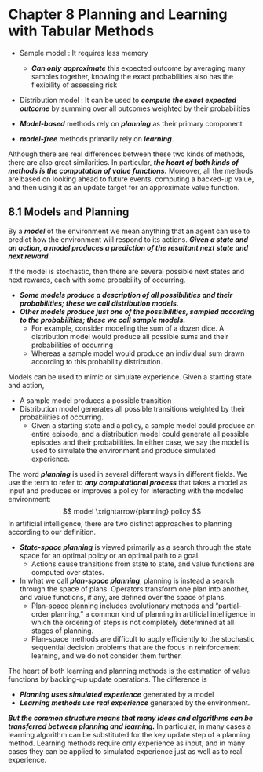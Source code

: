 # Chapter 8 Planning and Learning with Tabular Methods 

- Sample model : It requires less memory
  - ***Can only approximate*** this expected outcome by averaging many samples together, knowing the exact probabilities also has the flexibility of assessing risk
- Distribution model : It can be used to ***compute the exact expected outcome*** by summing over all outcomes weighted by their probabilities

- ***Model-based*** methods rely on ***planning*** as their primary component
- ***model-free*** methods primarily rely on ***learning***.

Although there are real differences between these two kinds of methods, there are also great similarities. In particular, ***the heart of both kinds of methods is the computation of value functions.*** Moreover, all the methods are based on looking ahead to future events, computing a backed-up value, and then using it as an update target for an approximate value function. 

## 8.1 Models and Planning

By a ***model*** of the environment we mean anything that an agent can use to predict how the environment will respond to its actions. ***Given a state and an action, a model produces a prediction of the resultant next state and next reward.***

If the model is stochastic, then there are several possible next states and next rewards, each with some probability of occurring.

- ***Some models produce a description of all possibilities and their probabilities; these we call distribution models.***
- ***Other models produce just one of the possibilities, sampled according to the probabilities; these we call sample models.***
  - For example, consider modeling the sum of a dozen dice. A distribution model would produce all possible sums and their probabilities of occurring
  - Whereas a sample model would produce an individual sum drawn according to this probability distribution.

Models can be used to mimic or simulate experience. Given a starting state and action,

- A sample model produces a possible transition
- Distribution model generates all possible transitions weighted by their probabilities of occurring.
  - Given a starting state and a policy, a sample model could produce an entire episode, and a distribution model could generate all possible episodes and their probabilities. In either case, we say the model is used to simulate the environment and produce simulated experience.

The word ***planning*** is used in several different ways in different fields. We use the term to refer to ***any computational process*** that takes a model as input and produces or improves a policy for interacting with the modeled environment:
$$
model \xrightarrow{planning} policy
$$
In artificial intelligence, there are two distinct approaches to planning according to our definition.

- ***State-space planning*** is viewed primarily as a search through the state space for an optimal policy or an optimal path to a goal.
  - Actions cause transitions from state to state, and value functions are computed over states.
- In what we call ***plan-space planning***, planning is instead a search through the space of plans. Operators transform one plan into another, and value functions, if any, are defined over the space of plans.
  - Plan-space planning includes evolutionary methods and “partial-order planning,” a common kind of planning in artificial intelligence in which the ordering of steps is not completely determined at all stages of planning.
  - Plan-space methods are difficult to apply efficiently to the stochastic sequential decision problems that are the focus in reinforcement learning, and we do not consider them further.

The heart of both learning and planning methods is the estimation of value functions by backing-up update operations. The difference is 

- ***Planning uses simulated experience*** generated by a model
- ***Learning methods use real experience*** generated by the environment.

***But the common structure means that many ideas and algorithms can be transferred between planning and learning.*** In particular, in many cases a learning algorithm can be substituted for the key update step of a planning method. Learning methods require only experience as input, and in many cases they can be applied to simulated experience just as well as to real experience.